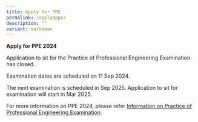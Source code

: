 ```yaml
---
title: Apply for PPE
permalink: /apply4ppe/
description: ""
variant: markdown
---
```

**Apply for PPE 2024**

Application to sit for the Practice of Professional Engineering Examination has closed.

Examination dates are scheduled on 11 Sep 2024.

The next examination is scheduled in Sep 2025. Application to sit for examination will start in Mar 2025.

For more information on PPE 2024, please refer [Information on Practice of Professional Engineering Examination](/files/Downloads/Info%20on%20Exams/PPE_2024.pdf).
